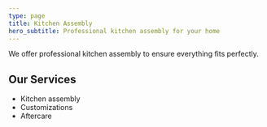 ```yaml
---
type: page
title: Kitchen Assembly
hero_subtitle: Professional kitchen assembly for your home
---
```


We offer professional kitchen assembly to ensure everything fits perfectly.

## Our Services

- Kitchen assembly
- Customizations
- Aftercare
